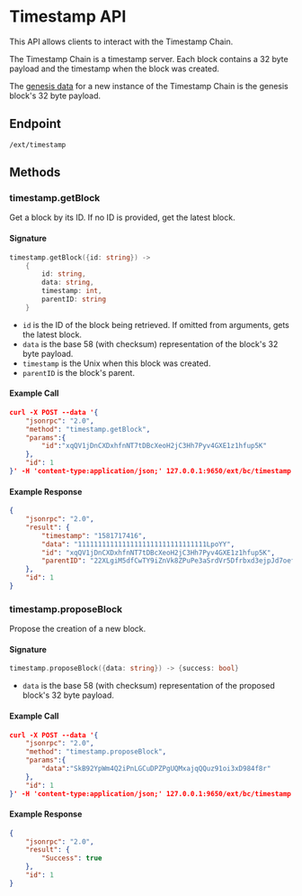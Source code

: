 # Timestamp API

This API allows clients to interact with the Timestamp Chain.

The Timestamp Chain is a timestamp server.
Each block contains a 32 byte payload and the timestamp when the block was created.

The [genesis data](./platform.md#platfrombuildgenesis) for a new instance of the Timestamp Chain is the genesis block's 32 byte payload.

## Endpoint

`/ext/timestamp`

## Methods

### timestamp.getBlock

Get a block by its ID. If no ID is provided, get the latest block.

#### Signature

```go
timestamp.getBlock({id: string}) ->
    {
        id: string,
        data: string,
        timestamp: int,
        parentID: string
    }
```

* `id` is the ID of the block being retrieved. If omitted from arguments, gets the latest block.
* `data` is the base 58 (with checksum) representation of the block's 32 byte payload.
* `timestamp` is the Unix when this block was created.
* `parentID` is the block's parent.

#### Example Call

```json
curl -X POST --data '{
    "jsonrpc": "2.0",
    "method": "timestamp.getBlock",
    "params":{
    	"id":"xqQV1jDnCXDxhfnNT7tDBcXeoH2jC3Hh7Pyv4GXE1z1hfup5K"
    },
    "id": 1
}' -H 'content-type:application/json;' 127.0.0.1:9650/ext/bc/timestamp
```

#### Example Response

```json
{
    "jsonrpc": "2.0",
    "result": {
        "timestamp": "1581717416",
        "data": "11111111111111111111111111111111LpoYY",
        "id": "xqQV1jDnCXDxhfnNT7tDBcXeoH2jC3Hh7Pyv4GXE1z1hfup5K",
        "parentID": "22XLgiM5dfCwTY9iZnVk8ZPuPe3aSrdVr5Dfrbxd3ejpJd7oef"
    },
    "id": 1
}
```

### timestamp.proposeBlock

Propose the creation of a new block.

#### Signature

```go
timestamp.proposeBlock({data: string}) -> {success: bool}
```

* `data` is the base 58 (with checksum) representation of the proposed block's 32 byte payload.

#### Example Call

```json
curl -X POST --data '{
    "jsonrpc": "2.0",
    "method": "timestamp.proposeBlock",
    "params":{
    	"data":"SkB92YpWm4Q2iPnLGCuDPZPgUQMxajqQQuz91oi3xD984f8r"
    },
    "id": 1
}' -H 'content-type:application/json;' 127.0.0.1:9650/ext/bc/timestamp

```

#### Example Response

```json
{
    "jsonrpc": "2.0",
    "result": {
        "Success": true
    },
    "id": 1
}
```